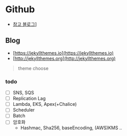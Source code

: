 # Github
- [참고 블로그](https://ahnslab.com/21-how-to-start-github-blog/)]

## Blog
- [https://jekyllthemes.io](https://jekyllthemes.io)
- [http://jekyllthemes.org](http://jekyllthemes.org)
> theme choose

### todo
- [ ] SNS, SQS
- [ ] Replication Lag
- [ ] Lambda, EKS, Apex(+Chalice)
- [ ] Scheduler
- [ ] Batch
- [ ] 암호화
    - Hashmac, Sha256, baseEncoding, (AWS)KMS ..